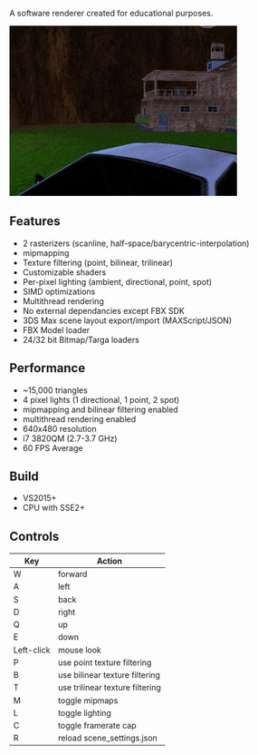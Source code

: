 A software renderer created for educational purposes.

![demo](screenshots/demo.gif)

## Features
* 2 rasterizers (scanline, half-space/barycentric-interpolation)
* mipmapping
* Texture filtering (point, bilinear, trilinear)
* Customizable shaders
* Per-pixel lighting (ambient, directional, point, spot)
* SIMD optimizations
* Multithread rendering
* No external dependancies except FBX SDK
* 3DS Max scene layout export/import (MAXScript/JSON)
* FBX Model loader
* 24/32 bit Bitmap/Targa loaders

## Performance
* ~15,000 triangles
* 4 pixel lights (1 directional, 1 point, 2 spot)
* mipmapping and bilinear filtering enabled
* multithread rendering enabled
* 640x480 resolution
* i7 3820QM (2.7-3.7 GHz)
* 60 FPS Average

## Build
* VS2015+
* CPU with SSE2+

## Controls
Key | Action
--- | ------
W | forward
A | left
S | back
D | right
Q | up
E | down
Left-click | mouse look
P | use point texture filtering
B | use bilinear texture filtering
T | use trilinear texture filtering
M | toggle mipmaps
L | toggle lighting
C | toggle framerate cap
R | reload scene_settings.json
